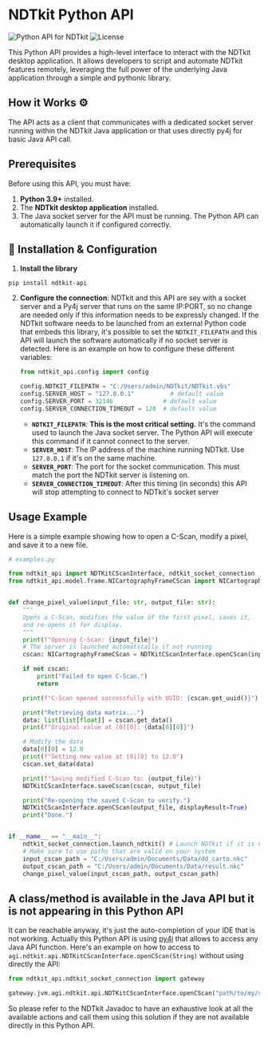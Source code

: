 # NDTkit Python API

![Python API for NDTkit](https://img.shields.io/badge/API-Python-blue.svg)
![License](https://img.shields.io/badge/License-Proprietary-green.svg)

This Python API provides a high-level interface to interact with the NDTkit desktop application. It allows developers to script and automate NDTkit features remotely, leveraging the full power of the underlying Java application through a simple and pythonic library.

## How it Works ⚙️

The API acts as a client that communicates with a dedicated socket server running within the NDTkit Java application or that uses directly py4j for basic Java API call.

## Prerequisites

Before using this API, you must have:

1.  **Python 3.9+** installed.
2.  The **NDTkit desktop application** installed.
3.  The Java socket server for the API must be running. The Python API can automatically launch it if configured correctly.

## 🚀 Installation & Configuration

1.  **Install the library**

```
pip install ndtkit-api
```

2.  **Configure the connection**: NDTkit and this API are sey with a socket server and a Py4j server that runs on the same IP:PORT, so no change are needed only if this information needs to be expressly changed. If the NDTkit software needs to be launched from an external Python code that embeds this library, it's possible to set the `NDTKIT_FILEPATH` and this API will launch the software automatically if no socket server is detected. Here is an example on how to configure these different variables:

    ```python
    from ndtkit_api.config import config

    config.NDTKIT_FILEPATH = "C:/Users/admin/NDTkit/NDTkit.vbs"
    config.SERVER_HOST = "127.0.0.1"          # default value
    config.SERVER_PORT = 32146              # default value
    config.SERVER_CONNECTION_TIMEOUT = 120  # default value
    ```

    - **`NDTKIT_FILEPATH`**: **This is the most critical setting.** It's the command used to launch the Java socket server. The Python API will execute this command if it cannot connect to the server.
    - **`SERVER_HOST`**: The IP address of the machine running NDTkit. Use `127.0.0.1` if it's on the same machine.
    - **`SERVER_PORT`**: The port for the socket communication. This must match the port the NDTkit server is listening on.
    - **`SERVER_CONNECTION_TIMEOUT`**: After this timing (in seconds) this API will stop attempting to connect to NDTkit's socket server

## Usage Example

Here is a simple example showing how to open a C-Scan, modify a pixel, and save it to a new file.

```python
# examples.py

from ndtkit_api import NDTKitCScanInterface, ndtkit_socket_connection
from ndtkit_api.model.frame.NICartographyFrameCScan import NICartographyFrameCScan


def change_pixel_value(input_file: str, output_file: str):
    """
    Opens a C-Scan, modifies the value of the first pixel, saves it,
    and re-opens it for display.
    """
    print(f"Opening C-Scan: {input_file}")
    # The server is launched automatically if not running
    cscan: NICartographyFrameCScan = NDTKitCScanInterface.openCScan(input_file)

    if not cscan:
        print("Failed to open C-Scan.")
        return

    print(f"C-Scan opened successfully with UUID: {cscan.get_uuid()}")

    print("Retrieving data matrix...")
    data: list[list[float]] = cscan.get_data()
    print(f"Original value at [0][0]: {data[0][0]}")

    # Modify the data
    data[0][0] = 12.0
    print(f"Setting new value at [0][0] to 12.0")
    cscan.set_data(data)

    print(f"Saving modified C-Scan to: {output_file}")
    NDTKitCScanInterface.saveCscan(cscan, output_file)

    print("Re-opening the saved C-Scan to verify.")
    NDTKitCScanInterface.openCScan(output_file, displayResult=True)
    print("Done.")


if __name__ == "__main__":
    ndtkit_socket_connection.launch_ndtkit() # Launch NDTkit if it is not already done
    # Make sure to use paths that are valid on your system
    input_cscan_path = "C:/Users/admin/Documents/Data/dd_carto.nkc"
    output_cscan_path = "C:/Users/admin/Documents/Data/result.nkc"
    change_pixel_value(input_cscan_path, output_cscan_path)

```

## A class/method is available in the Java API but it is not appearing in this Python API

It can be reachable anyway, it's just the auto-completion of your IDE that is not working. Actually this Python API is using [py4j](https://www.py4j.org/) that allows to access any Java API function.
Here's an example on how to access to `agi.ndtkit.api.NDTKitCScanInterface.openCScan(String)` without using directly the API:

```python
from ndtkit_api.ndtkit_socket_connection import gateway

gateway.jvm.agi.ndtkit.api.NDTKitCScanInterface.openCScan("path/to/my/cscan") # type: ignore
```

So please refer to the NDTkit Javadoc to have an exhaustive look at all the available actions and call them using this solution if they are not available directly in this Python API.
